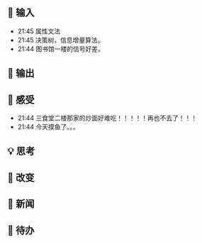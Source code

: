 ## 👋 输入
- 21:45 属性文法 
- 21:45 决策树，信息增量算法。 
- 21:44 图书馆一楼的信号好差。 

## 🙏 输出

## 💖 感受
- 21:44 三食堂二楼那家的炒面好难吃！！！！！再也不去了！！！ 
- 21:44 今天摸鱼了。。。 

## 💡 思考

## 🌲 改变

## 📰 新闻

## 🎈 待办
